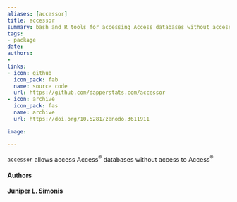 ```yaml
---
aliases: [accessor]
title: accessor
summary: bash and R tools for accessing Access databases without access to Acccess.
tags:
- package
date: 
authors: 
-
links:
- icon: github
  icon_pack: fab
  name: source code
  url: https://github.com/dapperstats.com/accessor
- icon: archive
  icon_pack: fas
  name: archive
  url: https://doi.org/10.5281/zenodo.3611911

image:

---
```


[`accessor`](https://github.com/dapperstats.com/accessor) allows access Access<sup>&reg;</sup> databases without access to Access<sup>&reg;</sup>


#### Authors

[**Juniper L. Simonis**](https://orcid.org/0000-0001-9798-0460)
